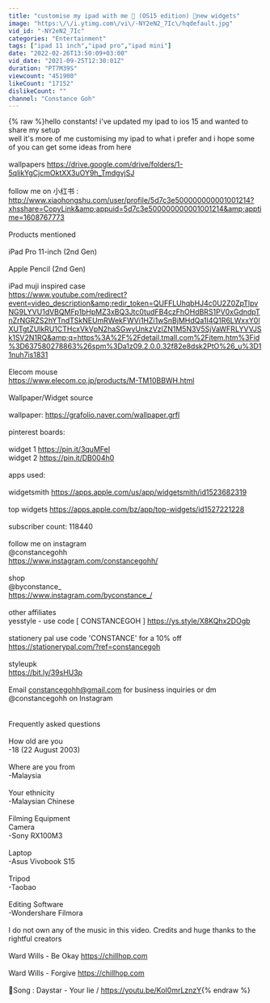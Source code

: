 ```yaml
---
title: "customise my ipad with me 🤍 (OS15 edition) 🤍new widgets"
image: "https:\/\/i.ytimg.com\/vi\/-NY2eN2_7Ic\/hqdefault.jpg"
vid_id: "-NY2eN2_7Ic"
categories: "Entertainment"
tags: ["ipad 11 inch","ipad pro","ipad mini"]
date: "2022-02-26T13:50:09+03:00"
vid_date: "2021-09-25T12:30:01Z"
duration: "PT7M39S"
viewcount: "451900"
likeCount: "17152"
dislikeCount: ""
channel: "Constance Goh"
---
```

{% raw %}hello constants! i've updated my ipad to ios 15 and wanted to share my setup<br />well it's more of me customising my ipad to what i prefer and i hope some of you can get some ideas from here <br /><br />wallpapers <a rel="nofollow" target="blank" href="https://drive.google.com/drive/folders/1-5qlikYgCjcmOktXX3uOY9h_TmdgvjSJ">https://drive.google.com/drive/folders/1-5qlikYgCjcmOktXX3uOY9h_TmdgvjSJ</a><br /><br />follow me on 小红书 : <a rel="nofollow" target="blank" href="http://www.xiaohongshu.com/user/profile/5d7c3e500000000001001214?xhsshare=CopyLink&amp;appuid=5d7c3e500000000001001214&amp;apptime=1608767773">http://www.xiaohongshu.com/user/profile/5d7c3e500000000001001214?xhsshare=CopyLink&amp;appuid=5d7c3e500000000001001214&amp;apptime=1608767773</a><br /><br />Products mentioned<br /><br />iPad Pro 11-inch (2nd Gen)<br /><br />Apple Pencil (2nd Gen)<br /><br />iPad muji inspired case<br /><a rel="nofollow" target="blank" href="https://www.youtube.com/redirect?event=video_description&amp;redir_token=QUFFLUhqbHJ4c0U2Z0ZpTlpvNG9LYVU1dVBQMFp1bHpMZ3xBQ3Jtc0tudFB4czFhOHdBRS1PV0xGdndpTnZrNGRZS2hYTndTSkNEUmRWekFWVi1HZi1wSnBjMHdQa1I4Q1R6LWxxY0lXUTgtZUlkRU1CTHcxVkVpN2haSGwyUnkzVzlZN1M5N3V5SjVaWFRLYVVJSk1SV2N1RQ&amp;q=https%3A%2F%2Fdetail.tmall.com%2Fitem.htm%3Fid%3D637580278863%26spm%3Da1z09.2.0.0.32f82e8dsk2PtO%26_u%3D11nuh7is1831">https://www.youtube.com/redirect?event=video_description&amp;redir_token=QUFFLUhqbHJ4c0U2Z0ZpTlpvNG9LYVU1dVBQMFp1bHpMZ3xBQ3Jtc0tudFB4czFhOHdBRS1PV0xGdndpTnZrNGRZS2hYTndTSkNEUmRWekFWVi1HZi1wSnBjMHdQa1I4Q1R6LWxxY0lXUTgtZUlkRU1CTHcxVkVpN2haSGwyUnkzVzlZN1M5N3V5SjVaWFRLYVVJSk1SV2N1RQ&amp;q=https%3A%2F%2Fdetail.tmall.com%2Fitem.htm%3Fid%3D637580278863%26spm%3Da1z09.2.0.0.32f82e8dsk2PtO%26_u%3D11nuh7is1831</a><br /><br />Elecom mouse<br /><a rel="nofollow" target="blank" href="https://www.elecom.co.jp/products/M-TM10BBWH.html">https://www.elecom.co.jp/products/M-TM10BBWH.html</a><br /><br />Wallpaper/Widget source<br /><br />wallpaper: <a rel="nofollow" target="blank" href="https://grafolio.naver.com/wallpaper.grfl">https://grafolio.naver.com/wallpaper.grfl</a><br /><br />pinterest boards: <br /><br />widget 1 <a rel="nofollow" target="blank" href="https://pin.it/3quMFeI">https://pin.it/3quMFeI</a><br />widget 2 <a rel="nofollow" target="blank" href="https://pin.it/DB004h0">https://pin.it/DB004h0</a><br /><br />apps used:<br /><br />widgetsmith <a rel="nofollow" target="blank" href="https://apps.apple.com/us/app/widgetsmith/id1523682319">https://apps.apple.com/us/app/widgetsmith/id1523682319</a><br /><br />top widgets <a rel="nofollow" target="blank" href="https://apps.apple.com/bz/app/top-widgets/id1527221228">https://apps.apple.com/bz/app/top-widgets/id1527221228</a><br /><br />subscriber count: 118440<br /><br />follow me on instagram<br />@constancegohh<br /><a rel="nofollow" target="blank" href="https://www.instagram.com/constancegohh/">https://www.instagram.com/constancegohh/</a><br /><br />shop<br />@byconstance_<br /><a rel="nofollow" target="blank" href="https://www.instagram.com/byconstance_/">https://www.instagram.com/byconstance_/</a><br /><br />other affiliates<br />yesstyle - use code [ CONSTANCEGOH ] <a rel="nofollow" target="blank" href="https://ys.style/X8KQhx2DOgb">https://ys.style/X8KQhx2DOgb</a><br /><br />stationery pal use code 'CONSTANCE' for a 10% off<br /><a rel="nofollow" target="blank" href="https://stationerypal.com/?ref=constancegoh">https://stationerypal.com/?ref=constancegoh</a><br /><br />styleupk<br /><a rel="nofollow" target="blank" href="https://bit.ly/39sHU3p">https://bit.ly/39sHU3p</a><br /><br />Email constancegohh@gmail.com for business inquiries or dm @constancegohh on Instagram<br /><br /><br />Frequently asked questions<br /><br />How old are you<br />-18 (22 August 2003)<br /><br />Where are you from<br />-Malaysia<br /><br />Your ethnicity <br />-Malaysian Chinese<br /><br />Filming Equipment<br />Camera <br />-Sony RX100M3<br /><br />Laptop<br />-Asus Vivobook S15<br /><br />Tripod<br />-Taobao<br /><br />Editing Software<br />-Wondershare Filmora<br /><br />I do not own any of the music in this video. Credits and huge thanks to the rightful creators<br /><br />Ward Wills - Be Okay <a rel="nofollow" target="blank" href="https://chillhop.com">https://chillhop.com</a><br /><br />Ward Wills - Forgive <a rel="nofollow" target="blank" href="https://chillhop.com">https://chillhop.com</a><br /><br />🎈Song : Daystar - Your lie / <a rel="nofollow" target="blank" href="https://youtu.be/KoI0mrLznzY">https://youtu.be/KoI0mrLznzY</a>{% endraw %}
